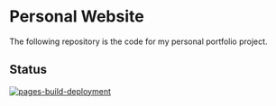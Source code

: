 # Personal Website

The following repository is the code for my personal portfolio project.

## Status

[![pages-build-deployment](https://github.com/kamyabnazari/personal-website/actions/workflows/pages/pages-build-deployment/badge.svg)](https://github.com/kamyabnazari/personal-website/actions/workflows/pages/pages-build-deployment)